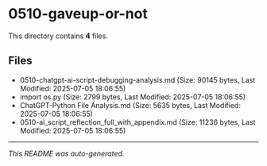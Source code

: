 # 0510-gaveup-or-not

This directory contains **4** files.

## Files

- 0510-chatgpt-ai-script-debugging-analysis.md (Size: 90145 bytes, Last Modified: 2025-07-05 18:06:55)
- import os.py (Size: 2799 bytes, Last Modified: 2025-07-05 18:06:55)
- ChatGPT-Python File Analysis.md (Size: 5635 bytes, Last Modified: 2025-07-05 18:06:55)
- 0510-ai_script_reflection_full_with_appendix.md (Size: 11236 bytes, Last Modified: 2025-07-05 18:06:55)

---
*This README was auto-generated.*
